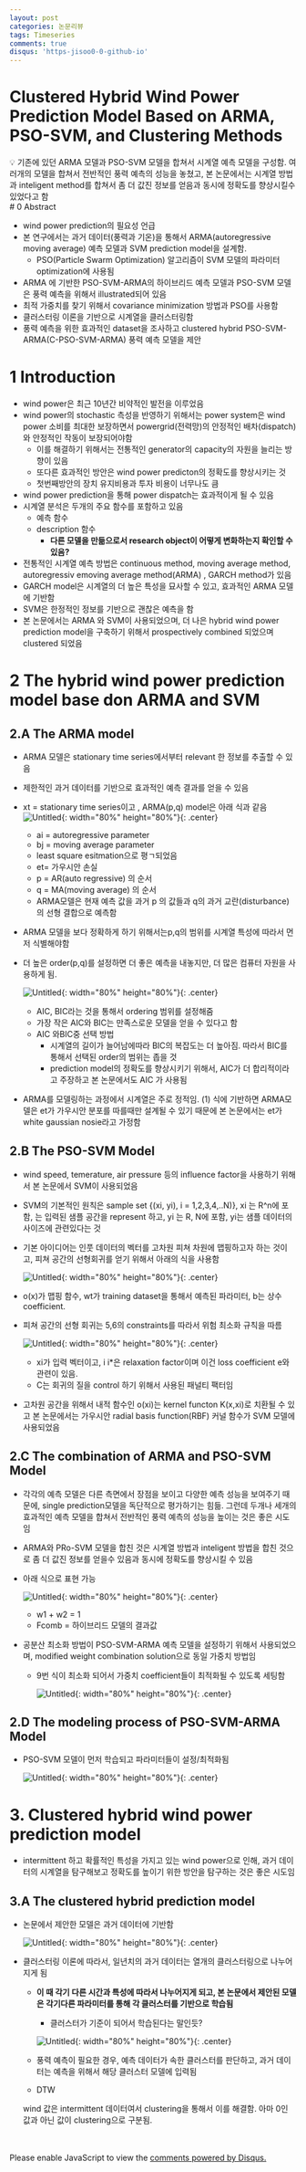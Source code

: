 ```yaml
---
layout: post
categories: 논문리뷰
tags: Timeseries
comments: true
disqus: 'https-jisoo0-0-github-io' 
---
```


# Clustered Hybrid Wind Power Prediction Model Based on ARMA, PSO-SVM, and Clustering Methods

<aside>
💡 기존에 있던 ARMA 모델과 PSO-SVM 모델을 합쳐서 시계열 예측 모델을 구성함. 
여러개의 모델을 합쳐서 전반적인 풍력 예측의 성능을 놓쳤고, 본 논문에서는 시계열 방법과 inteligent method를 합쳐서 좀 더 값진 정보를 얻음과 동시에 정확도를 향상시킬수 있었다고 함

</aside>
# 0 Abstract

- wind power prediction의 필요성 언급
- 본 연구에서는 과거 데이터(풍력과 기온)을 통해서 ARMA(autoregressive moving average) 예측 모델과 SVM prediction model을 설계함.
    - PSO(Particle Swarm Optimization) 알고리즘이 SVM 모델의 파라미터 optimization에 사용됨
- ARMA 에 기반한 PSO-SVM-ARMA의 하이브리드 예측 모델과 PSO-SVM 모델은 풍력 예측을 위해서 illustrated되어 있음
- 최적 가중치를 찾기 위해서 covariance minimization 방법과 PSO를 사용함
- 클러스터링 이론을 기반으로 시계열을 클러스터링함
- 풍력 예측을 위한 효과적인 dataset을 조사하고 clustered hybrid PSO-SVM-ARMA(C-PSO-SVM-ARMA) 풍력 예측 모델을 제안

# 1 Introduction

- wind power은 최근 10년간 비약적인 발전을 이루었음
- wind power의 stochastic 측성을 반영하기 위해서는 power system은 wind power 소비를 최대한 보장하면서 powergrid(전력망)의 안정적인 배차(dispatch) 와 안정적인 작동이 보장되어야함
    - 이를 해결하기 위해서는 전통적인 generator의 capacity의 자원을 늘리는 방향이 있음
    - 또다른 효과적인 방안은 wind power predicton의 정확도를 향상시키는 것
    - 첫번째방안의 장치 유지비용과 투자 비용이 너무나도 큼
- wind power prediction을 통해 power dispatch는 효과적이게 될 수 있음
- 시계열 분석은 두개의 주요 함수를 포함하고 있음
    - 예측 함수
    - description 함수
        - **다른 모델을 만듦으로서 research object이 어떻게 변화하는지 확인할 수 있음?**
- 전통적인 시계열 예측 방법은 continuous method, moving average method, autoregressiv emoving average method(ARMA) , GARCH method가 있음
- GARCH model은 시계열의 더 높은 특성을 묘사할 수 있고, 효과적인 ARMA 모델에 기반함
- SVM은 한정적인 정보를 기반으로 괜찮은 예측을 함
- 본 논문에서는 ARMA 와 SVM이 사용되었으며, 더 나은 hybrid wind power prediction model을 구축하기 위해서 prospectively combined 되었으며 clustered 되었음
    
    

# 2 The hybrid wind power prediction model base don ARMA and SVM

## 2.A The ARMA model

- ARMA 모델은 stationary time series에서부터 relevant 한 정보를 추출할 수 있음
- 제한적인 과거 데이터를 기반으로 효과적인 예측 결과를 얻을 수 있음
- xt = stationary time series이고 , ARMA(p,q) model은 아래 식과 같음
    ![Untitled](http://drive.google.com/uc?export=view&id=1zv87RccmmGFfwGWVw_wTcH8s9GLsy9o_){: width="80%" height="80%"}{: .center}
    
    - ai = autoregressive parameter
    - bj = moving average parameter
    - least square esitmation으로 평ㄱ되었음
    - et= 가우시안 손실
    - p = AR(auto regressive) 의 순서
    - q = MA(moving average) 의 순서
    - ARMA모델은 현재 예측 값을 과거 p 의 값들과 q의 과거 교란(disturbance)의 선형 결합으로 예측함
- ARMA 모델을 보다 정확하게 하기 위해서는p,q의 범위를 시계열 특성에 따라서 먼저 식별해야함
- 더 높은 order(p,q)를 설정하면 더 좋은 예측을 내놓지만, 더 많은 컴퓨터 자원을 사용하게 됨.
    
    ![Untitled](http://drive.google.com/uc?export=view&id=10v2v2qs_9DoqHW_VK6SToGlNrjMcMSZG){: width="80%" height="80%"}{: .center}
    
    - AIC, BIC라는 것을 통해서 ordering 범위를 설정해줌
    - 가장 작은 AIC와 BIC는 만족스로운 모델을 얻을 수 있다고 함
    - AIC 와BIC중 선택 방법
        - 시계열의 길이가 늘어남에따라 BIC의 복잡도는 더 높아짐. 따라서 BIC를 통해서 선택된 order의 범위는 좁을 것
        - prediction model의 정확도를 향상시키기 위해서, AIC가 더 합리적이라고 주장하고 본 논문에서도 AIC 가 사용됨
- ARMA를 모델링하는 과정에서 시계열은 주로 정적임. (1) 식에 기반하면 ARMA모델은 et가 가우시안 분포를 따를때만 설계될 수 있기 때문에 본 논문에서는 et가 white gaussian nosie라고 가정함

## 2.B The PSO-SVM Model

- wind speed, temerature, air pressure 등의 influence factor을 사용하기 위해서 본 논문에서 SVM이 사용되었음
- SVM의 기본적인 원칙은 sample set {(xi, yi), i = 1,2,3,4,..N)}, xi 는 R^n에 포함, 는 입력된 샘플 공간을 represent 하고, yi 는 R, N에 포함, yi는 샘플 데이터의 사이즈에 관련있다는 것
- 기본 아이디어는 인풋 데이터의 벡터를 고차원 피쳐 차원에 맵핑하고자 하는 것이고, 피쳐 공간의 선형회귀를 얻기 위해서 아래의 식을 사용함
    
    ![Untitled](http://drive.google.com/uc?export=view&id=1fdd6Z6PRgn98hTxm9yx35Jv1Ac4VSM7H){: width="80%" height="80%"}{: .center}
    
- o(x)가 맵핑 함수, wt가 training dataset을 통해서 예측된 파라미터, b는 상수 coefficient.
- 피쳐 공간의 선형 회귀는 5,6의 constraints를 따라서 위험 최소화 규칙을 따름
    
    ![Untitled](http://drive.google.com/uc?export=view&id=11kSnFFQjKkP-kZonJ8qbRcPmh8jnqcy4){: width="80%" height="80%"}{: .center}
    
    - xi가 입력 벡터이고, i i*은 relaxation factor이며 이건 loss coefficient e와 관련이 있음.
    - C는 회귀의 질을 control 하기 위해서 사용된 패널티 팩터임
- 고차원 공간을 위해서 내적 함수인 o(xi)는 kernel functon K(x,xi)로 치환될 수 있고 본 논문에서는 가우시안 radial basis function(RBF) 커널 함수가 SVM 모델에 사용되었음

## 2.C The combination of ARMA and PSO-SVM Model

- 각각의 예측 모델은 다른 측면에서 장점을 보이고 다양한 예측 성능을 보여주기 때문에, single prediction모델을 독단적으로 평가하기는 힘듦. 그런데 두개나 세개의 효과적인 예측 모델을 합쳐서 전반적인 풍력 예측의 성능을 높이는 것은 좋은 시도임
- ARMA와  PRo-SVM 모델을 합친 것은 시계열 방법과 inteligent 방법을 합친 것으로 좀 더 값진 정보를 얻을수 있음과 동시에 정확도를 향상시킬 수 있음
- 아래 식으로 표현 가능
    
    ![Untitled](http://drive.google.com/uc?export=view&id=1r0zs2GmaXHBzlyMwoDnZncJqV5vyP4qz){: width="80%" height="80%"}{: .center}
    
    - w1 + w2 = 1
    - Fcomb = 하이브리드 모델의 결과값
- 공분산 최소화 방법이 PSO-SVM-ARMA 예측 모델을 설정하기 위해서 사용되었으며, modified weight combination solution으로 동일 가중치 방법임
    - 9번 식이 최소화 되어서 가중치 coefficient들이 최적화될 수 있도록 세팅함
        
        ![Untitled](http://drive.google.com/uc?export=view&id=1s4bBWySs52LJE8jY9nyf6l5tr2TDkKXE){: width="80%" height="80%"}{: .center}
        

## 2.D The modeling process of PSO-SVM-ARMA Model

- PSO-SVM 모델이 먼저 학습되고 파라미터들이 설정/최적화됨
    
    ![Untitled](http://drive.google.com/uc?export=view&id=1Ej9qtzXSUAAjHR3sFeIrQ7KoUfMd5ZJ3){: width="80%" height="80%"}{: .center}
    

# 3. Clustered hybrid wind power prediction model

- intermittent 하고 확률적인 특성을 가지고 있는 wind power으로 인해, 과거 데이터의 시계열을 탐구해보고 정확도를 높이기 위한 방안을 탐구하는 것은 좋은 시도임

## 3.A The clustered hybrid prediction model

- 논문에서 제안한 모델은 과거 데이터에 기반함
    
    ![Untitled](http://drive.google.com/uc?export=view&id=/1Ok11D69Laz4s2H2DdTOhDhJYnAhWp3Nw){: width="80%" height="80%"}{: .center}
    
- 클러스터링 이론에 따라서, 일년치의 과거 데이터는 열개의 클러스터링으로 나누어지게 됨
    - **이 때 각기 다른 시간과 특성에 따라서 나누어지게 되고, 본 논문에서 제안된 모델은 각기다른 파라미터를 통해 각 클러스터를 기반으로 학습됨**
        - 클러스터가 기준이 되어서 학습된다는 말인듯?
        
        ![Untitled](http://drive.google.com/uc?export=view&id=1ZLMjisU_v6urEDLD7DcUDwLkpTMWzWtm){: width="80%" height="80%"}{: .center}
        
    - 풍력 예측이 필요한 경우, 예측 데이터가 속한 클러스터를 판단하고, 과거 데이터는 예측을 위해서 해당 클러스터 모델에 입력됨
    - DTW
    
    wind 값은 intermittent 데이터여서 clustering을 통해서 이를 해결함. 아마 0인 값과 아닌 값이 clustering으로 구분됨.

<br/>
<br/>
<div id="disqus_thread"></div>
<script>
    (function() { // DON'T EDIT BELOW THIS LINE
    var d = document, s = d.createElement('script');
    s.src = 'https://https-jisoo0-0-github-io.disqus.com/embed.js';
    s.setAttribute('data-timestamp', +new Date());
    (d.head || d.body).appendChild(s);
    })();
</script>
<noscript>Please enable JavaScript to view the <a href="https://disqus.com/?ref_noscript">comments powered by Disqus.</a></noscript>

[jekyll-docs]: http://jekyllrb.com/docs/home
[jekyll-gh]:   https://github.com/jekyll/jekyll
[jekyll-talk]: https://talk.jekyllrb.com/
